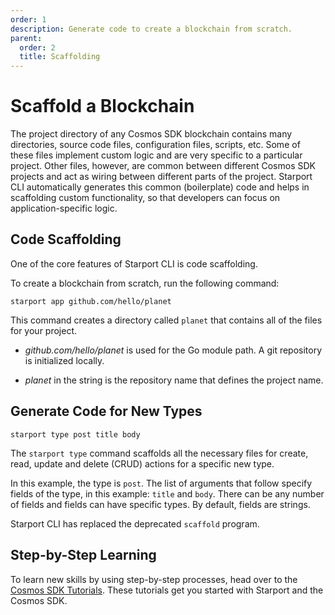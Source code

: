 ```yaml
---
order: 1
description: Generate code to create a blockchain from scratch.
parent:
  order: 2
  title: Scaffolding
---
```


# Scaffold a Blockchain

The project directory of any Cosmos SDK blockchain contains many directories, source code files, configuration files, scripts, etc. Some of these files implement custom logic and are very specific to a particular project. Other files, however, are common between different Cosmos SDK projects and act as wiring between different parts of the project. Starport CLI automatically generates this common (boilerplate) code and helps in scaffolding custom functionality, so that developers can focus on application-specific logic.

## Code Scaffolding

One of the core features of Starport CLI is code scaffolding.

To create a blockchain from scratch, run the following command:

```
starport app github.com/hello/planet
```

This command creates a directory called `planet` that contains all of the files for your project.

- _github.com/hello/planet_ is used for the Go module path. A git repository is initialized locally.

- _planet_ in the string is the repository name that defines the project name.

## Generate Code for New Types

```
starport type post title body
```

The `starport type` command scaffolds all the necessary files for create, read, update and delete (CRUD) actions for a specific new type.

In this example, the type is `post`. The list of arguments that follow specify fields of the type, in this example: `title` and `body`. There can be any number of fields and fields can have specific types. By default, fields are strings.

Starport CLI has replaced the deprecated `scaffold` program.

## Step-by-Step Learning

To learn new skills by using step-by-step processes, head over to the [Cosmos SDK Tutorials](https://tutorials.cosmos.network/). These tutorials get you started with Starport and the Cosmos SDK.


